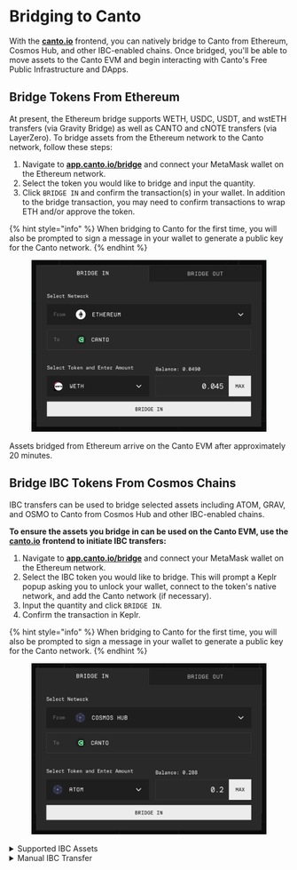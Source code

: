 # Bridging to Canto

With the [**canto.io**](https://app.canto.io/bridge) frontend, you can natively bridge to Canto from Ethereum, Cosmos Hub, and other IBC-enabled chains. Once bridged, you'll be able to move assets to the Canto EVM and begin interacting with Canto's Free Public Infrastructure and DApps.

## Bridge Tokens From Ethereum <a href="#from-ethereum" id="from-ethereum"></a>

At present, the Ethereum bridge supports WETH, USDC, USDT, and wstETH transfers (via Gravity Bridge) as well as CANTO and cNOTE transfers (via LayerZero). To bridge assets from the Ethereum network to the Canto network, follow these steps:

1. Navigate to [**app.canto.io/bridge**](https://app.canto.io/bridge) and connect your MetaMask wallet on the Ethereum network.
2. Select the token you would like to bridge and input the quantity.
3. Click `BRIDGE IN` and confirm the transaction(s) in your wallet. In addition to the bridge transaction, you may need to confirm transactions to wrap ETH and/or approve the token.

{% hint style="info" %}
When bridging to Canto for the first time, you will also be prompted to sign a message in your wallet to generate a public key for the Canto network.
{% endhint %}

<figure><img src="../../.gitbook/assets/bridge-in.png" alt=""><figcaption></figcaption></figure>

Assets bridged from Ethereum arrive on the Canto EVM after approximately 20 minutes.

## Bridge IBC Tokens From Cosmos Chains <a href="#from-cosmos" id="from-cosmos"></a>

IBC transfers can be used to bridge selected assets including ATOM, GRAV, and OSMO to Canto from Cosmos Hub and other IBC-enabled chains.

**To ensure the assets you bridge in can be used on the Canto EVM, use the** [**canto.io**](https://app.canto.io/bridge) **frontend to initiate IBC transfers:**

1. Navigate to [**app.canto.io/bridge**](https://app.canto.io/bridge) and connect your MetaMask wallet on the Ethereum network.
2. Select the IBC token you would like to bridge. This will prompt a Keplr popup asking you to unlock your wallet, connect to the token's native network, and add the Canto network (if necessary).
3. Input the quantity and click `BRIDGE IN`.
4. Confirm the transaction in Keplr.

{% hint style="info" %}
When bridging to Canto for the first time, you will also be prompted to sign a message in your wallet to generate a public key for the Canto network.
{% endhint %}

<figure><img src="../../.gitbook/assets/bridge-in-atom.png" alt=""><figcaption></figcaption></figure>

<details>

<summary>Supported IBC Assets</summary>

* SOMM
* GRAV
* AKT
* OSMO
* CRE
* KAVA
* INJ\*
* CMDX
* DVPN
* EVMOS\*
* XPRT
* stkATOM
* STRD
* stEVMOS
* stATOM
* stJUNO
* stOSMO
* stSTARS
* QCK
* qATOM
* qREGEN
* qSTARS

\*limited compatibility with canto.io – see [Manual IBC Transfer](to-canto.md#manual-ibc-transfer).

</details>

<details>

<summary>Manual IBC Transfer</summary>

Advanced users may wish to initiate IBC transfers manually. Before doing so, ensure the token you are transferring is one of the [Supported IBC Assets](to-canto.md#supported-ibc-assets) and that you are bridging the token from its native chain.

**Do not attempt to IBC transfer tokens to the Canto address in your Keplr wallet. Follow the instructions below.**

1. Navigate to [**app.canto.io/bridge**](https://app.canto.io/bridge) and connect your MetaMask wallet on the Ethereum network.
2. If bridging to Canto for the first time, **generate a Canto public key** by clicking on the red banner at the top of the page and signing the message with your wallet.
3. Open the sidebar by clicking the burger icon in the top-left corner of the page and click `add to keplr` to add the Canto network to Keplr.
4. Copy your Canto native address from the center of the page.
5. Make sure the "Show Advanced IBC Transfers" option is toggled on in Keplr wallet settings.
6. Switch to the chain you are trying to bridge from and click `IBC Transfer`.
7. Select _Canto Mainnet_ as the destination chain.
8. **If bridging for the first time, add Canto by clicking "New IBC Transfer Channel" and selecting Canto Mainnet. Enter the correct channel for the chain you are bridging from.**
   * Cosmos Hub: `channel-358`
   * Gravity Bridge: `channel-88`
   * Kava: `channel-87`
   * Akash: `channel-59`
   * Osmosis: `channel-550`
   * Injective: `channel-99`
   * Comdex: `channel-58`
   * Crescent: `channel-34`
   * Sommelier: `channel-2`
   * Sentinel: `channel-71`
   * Evmos: `channel-62`
   * Persistence: `channel-80`
   * Stride: `channel-74`
   * Quicksilver: `channel-24`
9. Enter the amount you want to transfer and complete the transaction. Your tokens should arrive after a few minutes.

</details>
